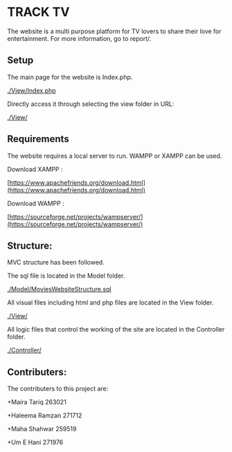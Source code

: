 # TRACK TV
The website is a multi purpose platform for TV lovers to share their love for entertainment. For more information, go to report/.

## Setup

The main page for the website is Index.php.

[./View/Index.php](./View/Index.php)

Directly access it through selecting the view folder in URL:

[./View/](./View/)


## Requirements
The website requires a local server to run. WAMPP or XAMPP can be used.

Download XAMPP :

[https://www.apachefriends.org/download.html](https://www.apachefriends.org/download.html)

Download WAMPP :

[https://sourceforge.net/projects/wampserver/](https://sourceforge.net/projects/wampserver/)


## Structure:

MVC structure has been followed. 

The sql file is located in the Model folder.

[./Model/MoviesWebsiteStructure.sql](./Model/MoviesWebsiteStructure.sql)

All visual files including html and php files are located in the View folder.


[./View/](./View/)


All logic files that control the working of the site are located in the Controller folder.

[./Controller/](./Controller/)


## Contributers:
The contributers to this project are:

+Maira Tariq 263021

+Haleema Ramzan 271712

+Maha Shahwar 259519

+Um E Hani 271976
